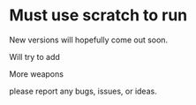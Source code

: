 # Must use scratch to run

New versions will hopefully come out soon.

 Will try to add
  
  More weapons
  
please report any bugs, issues, or ideas.

